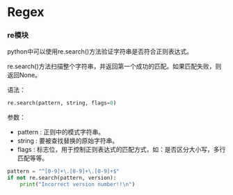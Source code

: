 # Regex



### re模块

python中可以使用re.search()方法验证字符串是否符合正则表达式。

re.search()方法扫描整个字符串，并返回第一个成功的匹配。如果匹配失败，则返回None。

语法：

```python
re.search(pattern, string, flags=0)
```

参数：

- pattern : 正则中的模式字符串。
- string : 要被查找替换的原始字符串。
- flags : 标志位，用于控制正则表达式的匹配方式，如：是否区分大小写，多行匹配等等。

```python
pattern = "^[0-9]+\.[0-9]+\.[0-9]+$"
if not re.search(pattern, version):
    print("Incorrect version number!!\n")
```

